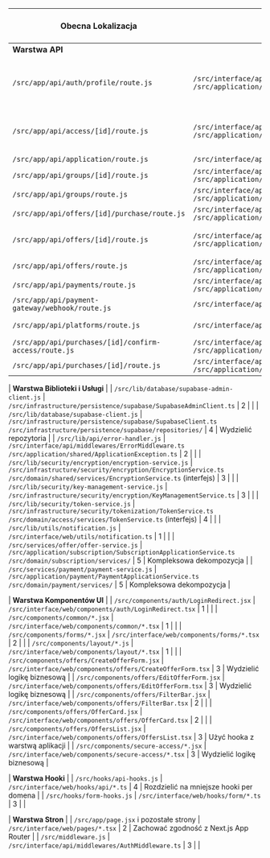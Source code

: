 | Obecna Lokalizacja | Docelowa Lokalizacja | Poziom Trudności (1-5) | Komentarz |
|---------------------|---------------------|------------------------|-----------|
| **Warstwa API** |
| `/src/app/api/auth/profile/route.js` | `/src/interface/api/controllers/UserController.ts`<br>`/src/application/user/useCases/` | 3 | Rozdzielić logikę biznesową od obsługi API |
| `/src/app/api/access/[id]/route.js` | `/src/interface/api/controllers/AccessController.ts`<br>`/src/application/access/useCases/` | 4 | Złożona logika weryfikacji tokenów |
| `/src/app/api/application/route.js` | `/src/interface/api/controllers/ApplicationController.ts` | 2 | |
| `/src/app/api/groups/[id]/route.js` | `/src/interface/api/controllers/GroupController.ts`<br>`/src/application/group/useCases/` | 3 | |
| `/src/app/api/groups/route.js` | `/src/interface/api/controllers/GroupController.ts`<br>`/src/application/group/useCases/` | 3 | |
| `/src/app/api/offers/[id]/purchase/route.js` | `/src/interface/api/controllers/PurchaseController.ts`<br>`/src/application/purchase/useCases/` | 3 | |
| `/src/app/api/offers/[id]/route.js` | `/src/interface/api/controllers/OfferController.ts`<br>`/src/application/subscription/useCases/` | 4 | Złożona logika biznesowa |
| `/src/app/api/offers/route.js` | `/src/interface/api/controllers/OfferController.ts`<br>`/src/application/subscription/useCases/` | 4 | |
| `/src/app/api/payments/route.js` | `/src/interface/api/controllers/PaymentController.ts`<br>`/src/application/payment/useCases/` | 3 | |
| `/src/app/api/payment-gateway/webhook/route.js` | `/src/interface/api/controllers/PaymentWebhookController.ts` | 2 | |
| `/src/app/api/platforms/route.js` | `/src/interface/api/controllers/PlatformController.ts` | 1 | Prosta migracja |
| `/src/app/api/purchases/[id]/confirm-access/route.js` | `/src/interface/api/controllers/PurchaseController.ts`<br>`/src/application/purchase/useCases/` | 3 | |
| `/src/app/api/purchases/[id]/route.js` | `/src/interface/api/controllers/PurchaseController.ts`<br>`/src/application/purchase/useCases/` | 2 | |

| **Warstwa Biblioteki i Usługi** |
| `/src/lib/database/supabase-admin-client.js` | `/src/infrastructure/persistence/supabase/SupabaseAdminClient.ts` | 2 | |
| `/src/lib/database/supabase-client.js` | `/src/infrastructure/persistence/supabase/SupabaseClient.ts`<br>`/src/infrastructure/persistence/supabase/repositories/` | 4 | Wydzielić repozytoria |
| `/src/lib/api/error-handler.js` | `/src/interface/api/middlewares/ErrorMiddleware.ts`<br>`/src/application/shared/ApplicationException.ts` | 2 | |
| `/src/lib/security/encryption/encryption-service.js` | `/src/infrastructure/security/encryption/EncryptionService.ts`<br>`/src/domain/shared/services/EncryptionService.ts` (interfejs) | 3 | |
| `/src/lib/security/key-management-service.js` | `/src/infrastructure/security/encryption/KeyManagementService.ts` | 3 | |
| `/src/lib/security/token-service.js` | `/src/infrastructure/security/tokenization/TokenService.ts`<br>`/src/domain/access/services/TokenService.ts` (interfejs) | 4 | |
| `/src/lib/utils/notification.js` | `/src/interface/web/utils/notification.ts` | 1 | |
| `/src/services/offer/offer-service.js` | `/src/application/subscription/SubscriptionApplicationService.ts`<br>`/src/domain/subscription/services/` | 5 | Kompleksowa dekompozycja |
| `/src/services/payment/payment-service.js` | `/src/application/payment/PaymentApplicationService.ts`<br>`/src/domain/payment/services/` | 5 | Kompleksowa dekompozycja |

| **Warstwa Komponentów UI** |
| `/src/components/auth/LoginRedirect.jsx` | `/src/interface/web/components/auth/LoginRedirect.tsx` | 1 | |
| `/src/components/common/*.jsx` | `/src/interface/web/components/common/*.tsx` | 1 | |
| `/src/components/forms/*.jsx` | `/src/interface/web/components/forms/*.tsx` | 2 | |
| `/src/components/layout/*.js` | `/src/interface/web/components/layout/*.tsx` | 1 | |
| `/src/components/offers/CreateOfferForm.jsx` | `/src/interface/web/components/offers/CreateOfferForm.tsx` | 3 | Wydzielić logikę biznesową |
| `/src/components/offers/EditOfferForm.jsx` | `/src/interface/web/components/offers/EditOfferForm.tsx` | 3 | Wydzielić logikę biznesową |
| `/src/components/offers/FilterBar.jsx` | `/src/interface/web/components/offers/FilterBar.tsx` | 2 | |
| `/src/components/offers/OfferCard.jsx` | `/src/interface/web/components/offers/OfferCard.tsx` | 2 | |
| `/src/components/offers/OffersList.jsx` | `/src/interface/web/components/offers/OffersList.tsx` | 3 | Użyć hooka z warstwą aplikacji |
| `/src/components/secure-access/*.jsx` | `/src/interface/web/components/secure-access/*.tsx` | 3 | Wydzielić logikę biznesową |

| **Warstwa Hooki** |
| `/src/hooks/api-hooks.js` | `/src/interface/web/hooks/api/*.ts` | 4 | Rozdzielić na mniejsze hooki per domena |
| `/src/hooks/form-hooks.js` | `/src/interface/web/hooks/form/*.ts` | 3 | |

| **Warstwa Stron** |
| `/src/app/page.jsx` i pozostałe strony | `/src/interface/web/pages/*.tsx` | 2 | Zachować zgodność z Next.js App Router |
| `/src/middleware.js` | `/src/interface/api/middlewares/AuthMiddleware.ts` | 3 | |